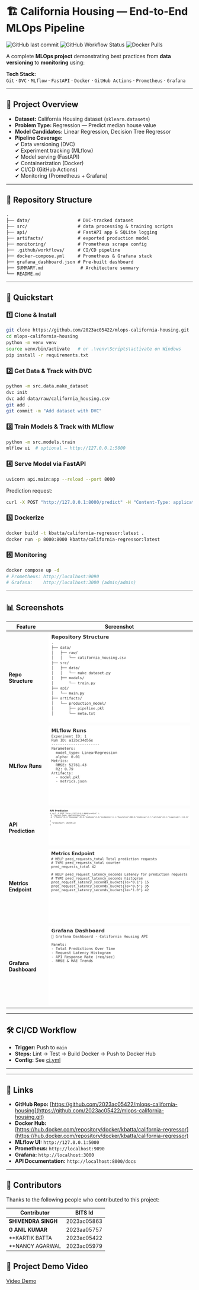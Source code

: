 # 🏗️ California Housing — End-to-End MLOps Pipeline

![GitHub last commit](https://img.shields.io/github/last-commit/YourUsername/mlops-california-housing?style=for-the-badge)
![GitHub Workflow Status](https://img.shields.io/github/actions/workflow/status/YourUsername/mlops-california-housing/ci.yml?style=for-the-badge)
![Docker Pulls](https://img.shields.io/docker/pulls/YourDockerHub/california-regressor?style=for-the-badge)

A complete **MLOps project** demonstrating best practices from **data versioning** to **monitoring** using:

**Tech Stack:**  
`Git` · `DVC` · `MLflow` · `FastAPI` · `Docker` · `GitHub Actions` · `Prometheus` · `Grafana`

---

## 📌 Project Overview

- **Dataset:** California Housing dataset (`sklearn.datasets`)
- **Problem Type:** Regression — Predict median house value
- **Model Candidates:** Linear Regression, Decision Tree Regressor
- **Pipeline Coverage:**  
  ✔ Data versioning (DVC)  
  ✔ Experiment tracking (MLflow)  
  ✔ Model serving (FastAPI)  
  ✔ Containerization (Docker)  
  ✔ CI/CD (GitHub Actions)  
  ✔ Monitoring (Prometheus + Grafana)  

---

## 📂 Repository Structure
```
.
├── data/                  # DVC-tracked dataset
├── src/                   # data processing & training scripts
├── api/                   # FastAPI app & SQLite logging
├── artifacts/             # exported production model
├── monitoring/            # Prometheus scrape config
├── .github/workflows/     # CI/CD pipeline
├── docker-compose.yml     # Prometheus & Grafana stack
├── grafana_dashboard.json # Pre-built dashboard
├── SUMMARY.md              # Architecture summary
└── README.md
```

---
## 🚀 Quickstart

### 1️⃣ Clone & Install
```bash
git clone https://github.com/2023ac05422/mlops-california-housing.git
cd mlops-california-housing
python -m venv venv
source venv/bin/activate   # or .\venv\Scripts\activate on Windows
pip install -r requirements.txt
```

### 2️⃣ Get Data & Track with DVC
```bash
python -m src.data.make_dataset
dvc init
dvc add data/raw/california_housing.csv
git add .
git commit -m "Add dataset with DVC"
```

### 3️⃣ Train Models & Track with MLflow
```bash
python -m src.models.train
mlflow ui  # optional — http://127.0.0.1:5000
```

### 4️⃣ Serve Model via FastAPI
```bash
uvicorn api.main:app --reload --port 8000
```
Prediction request:
```bash
curl -X POST "http://127.0.0.1:8000/predict" -H "Content-Type: application/json" -d '{"MedInc":8.3,"HouseAge":41.0,"AveRooms":5.9,"AveBedrms":1.1,"Population":980.0,"AveOccup":2.7,"Latitude":34.2,"Longitude":-118.3}'
```

### 5️⃣ Dockerize
```bash
docker build -t kbatta/california-regressor:latest .
docker run -p 8000:8000 kbatta/california-regressor:latest
```

### 6️⃣ Monitoring
```bash
docker compose up -d
# Prometheus: http://localhost:9090
# Grafana:    http://localhost:3000 (admin/admin)
```

---

## 📊 Screenshots

| Feature | Screenshot |
|---------|------------|
| **Repo Structure** | ![Repo Screenshot](docs/repo_structure.png) |
| **MLflow Runs** | ![MLflow Screenshot](docs/mlflow_runs.png) |
| **API Prediction** | ![FastAPI Screenshot](docs/api_predict.png) |
| **Metrics Endpoint** | ![Metrics Screenshot](docs/metrics.png) |
| **Grafana Dashboard** | ![Grafana Screenshot](docs/grafana_dashboard.png) |

---

## 🛠️ CI/CD Workflow
- **Trigger:** Push to `main`
- **Steps:** Lint → Test → Build Docker → Push to Docker Hub
- **Config:** See [ci.yml](.github/workflows/ci.yml)

---

---

## 🔗 Links
- **GitHub Repo:** [https://github.com/2023ac05422/mlops-california-housing](https://github.com/2023ac05422/mlops-california-housing.git)
- **Docker Hub:** [https://hub.docker.com/repository/docker/kbatta/california-regressor](https://hub.docker.com/repository/docker/kbatta/california-regressor)
- **MLflow UI:** `http://127.0.0.1:5000`
- **Prometheus:** `http://localhost:9090`
- **Grafana:** `http://localhost:3000`
- **API Documentation:** `http://localhost:8000/docs`

---
## 👥 Contributors
Thanks to the following people who contributed to this project:

| Contributor | BITS Id |
|-------------|----------------|
| **SHIVENDRA SINGH** | 2023ac05863 |
| **G ANIL KUMAR** | 2023aa05757 |
| **KARTIK BATTA | 2023ac05422 |
| **NANCY AGARWAL | 2023ac05979 |

## 🎥 Project Demo Video
[Video Demo](https://drive.google.com/file/d/1mfTFDw31THxYGKIQpS3uSKrHTZ9K1B6h/view?usp=drive_link)
